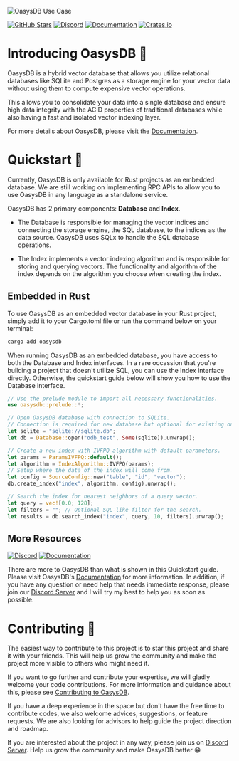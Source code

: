 ![OasysDB Use Case](https://odb-assets.s3.amazonaws.com/banners/0.7.0.png)

[![GitHub Stars](https://img.shields.io/github/stars/oasysai/oasysdb?style=for-the-badge&logo=github&logoColor=%23000000&labelColor=%23fcd34d&color=%236b7280)](https://github.com/oasysai/oasysdb)
[![Discord](https://img.shields.io/badge/chat-%236b7280?style=for-the-badge&logo=discord&logoColor=%23ffffff&label=discord&labelColor=%237289da)][discord]
[![Documentation](https://img.shields.io/badge/read-6b7280?style=for-the-badge&label=oasysdb%20docs&labelColor=14b8a6)][docs]
[![Crates.io](https://img.shields.io/crates/d/oasysdb?style=for-the-badge&logo=rust&logoColor=%23000&label=crates.io&labelColor=%23fdba74&color=%236b7280)](https://crates.io/crates/oasysdb)

# Introducing OasysDB 👋

OasysDB is a hybrid vector database that allows you utilize relational databases
like SQLite and Postgres as a storage engine for your vector data without using
them to compute expensive vector operations.

This allows you to consolidate your data into a single database and ensure high
data integrity with the ACID properties of traditional databases while also
having a fast and isolated vector indexing layer.

For more details about OasysDB, please visit the
[Documentation](https://docs.oasysdb.com/).

# Quickstart 🚀

Currently, OasysDB is only available for Rust projects as an embedded database.
We are still working on implementing RPC APIs to allow you to use OasysDB in any
language as a standalone service.

OasysDB has 2 primary components: **Database** and **Index**.

- The Database is responsible for managing the vector indices and connecting the
  storage engine, the SQL database, to the indices as the data source. OasysDB
  uses SQLx to handle the SQL database operations.

- The Index implements a vector indexing algorithm and is responsible for
  storing and querying vectors. The functionality and algorithm of the index
  depends on the algorithm you choose when creating the index.

## Embedded in Rust

To use OasysDB as an embedded vector database in your Rust project, simply add
it to your Cargo.toml file or run the command below on your terminal:

```bash
cargo add oasysdb
```

When running OasysDB as an embedded database, you have access to both the
Database and Index interfaces. In a rare occassion that you're building a
project that doesn't utilize SQL, you can use the Index interface directly.
Otherwise, the quickstart guide below will show you how to use the Database
interface.

```rust no_run
// Use the prelude module to import all necessary functionalities.
use oasysdb::prelude::*;

// Open OasysDB database with connection to SQLite.
// Connection is required for new database but optional for existing ones.
let sqlite = "sqlite://sqlite.db";
let db = Database::open("odb_test", Some(sqlite)).unwrap();

// Create a new index with IVFPQ algorithm with default parameters.
let params = ParamsIVFPQ::default();
let algorithm = IndexAlgorithm::IVFPQ(params);
// Setup where the data of the index will come from.
let config = SourceConfig::new("table", "id", "vector");
db.create_index("index", algorithm, config).unwrap();

// Search the index for nearest neighbors of a query vector.
let query = vec![0.0; 128];
let filters = ""; // Optional SQL-like filter for the search.
let results = db.search_index("index", query, 10, filters).unwrap();
```

## More Resources

[![Discord](https://img.shields.io/badge/chat-%236b7280?style=for-the-badge&logo=discord&logoColor=%23ffffff&label=discord&labelColor=%237289da)][discord]
[![Documentation](https://img.shields.io/badge/read-6b7280?style=for-the-badge&label=oasysdb%20docs&labelColor=14b8a6)][docs]

There are more to OasysDB than what is shown in this Quickstart guide. Please
visit OasysDB's [Documentation][docs] for more information. In addition, if you
have any question or need help that needs immediate response, please join our
[Discord Server][discord] and I will try my best to help you as soon as
possible.

[docs]: https://docs.oasysdb.com
[discord]: https://discord.gg/bDhQrkqNP4

# Contributing 🤝

The easiest way to contribute to this project is to star this project and share
it with your friends. This will help us grow the community and make the project
more visible to others who might need it.

If you want to go further and contribute your expertise, we will gladly welcome
your code contributions. For more information and guidance about this, please
see [Contributing to OasysDB](docs/contributing.md).

If you have a deep experience in the space but don't have the free time to
contribute codes, we also welcome advices, suggestions, or feature requests. We
are also looking for advisors to help guide the project direction and roadmap.

If you are interested about the project in any way, please join us on [Discord
Server][discord]. Help us grow the community and make OasysDB better 😁
